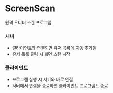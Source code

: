 # ScreenScan
원격 모니터 스캔 프로그램

### 서버
* 클라이언트와 연결되면 유저 목록에 자동 추가됨
* 유저 목록 클릭 시 화면 스캔 시작

### 클라이언트
* 프로그램 실행 시 서버와 바로 연결
* 서버에서 연결을 종료하면 클라이언트 프로그램도 종료
